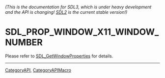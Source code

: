 ###### (This is the documentation for SDL3, which is under heavy development and the API is changing! [SDL2](https://wiki.libsdl.org/SDL2/) is the current stable version!)
# SDL_PROP_WINDOW_X11_WINDOW_NUMBER

Please refer to [SDL_GetWindowProperties](SDL_GetWindowProperties) for details.

----
[CategoryAPI](CategoryAPI), [CategoryAPIMacro](CategoryAPIMacro)

